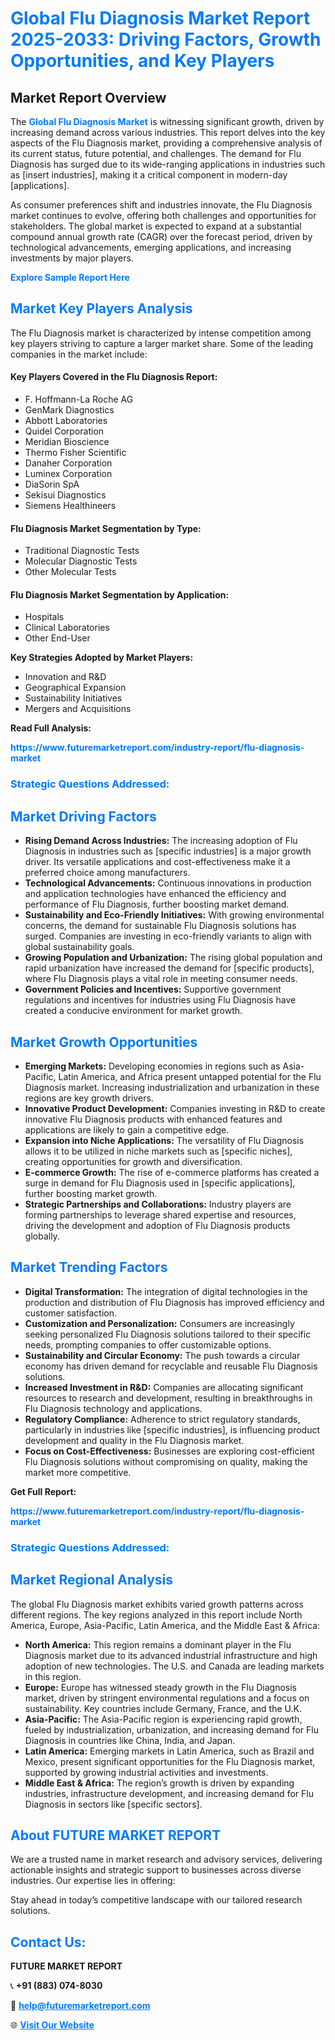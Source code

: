 <h1 style="color: #007BFF;">Global Flu Diagnosis Market Report 2025-2033: Driving Factors, Growth Opportunities, and Key Players</h1>

<section id="overview">
<h2>Market Report Overview</h2>
<p>The <a href="https://www.futuremarketreport.com/industry-report/flu-diagnosis-market" style="color: #007BFF; text-decoration: none;"><strong>Global Flu Diagnosis Market</strong></a> is witnessing significant growth, driven by increasing demand across various industries. This report delves into the key aspects of the Flu Diagnosis market, providing a comprehensive analysis of its current status, future potential, and challenges. The demand for Flu Diagnosis has surged due to its wide-ranging applications in industries such as [insert industries], making it a critical component in modern-day [applications].</p>
<p>As consumer preferences shift and industries innovate, the Flu Diagnosis market continues to evolve, offering both challenges and opportunities for stakeholders. The global market is expected to expand at a substantial compound annual growth rate (CAGR) over the forecast period, driven by technological advancements, emerging applications, and increasing investments by major players.</p>
</section>

<section id="overview">
<p><a href="https://www.futuremarketreport.com/request-sample/reportId=78214" style="color: #007BFF; text-decoration: none;"><strong>Explore Sample Report Here</strong></a></p>
</section>

<section id="key-players">
<h2 style="color: #007BFF;">Market Key Players Analysis</h2>
<p>The Flu Diagnosis market is characterized by intense competition among key players striving to capture a larger market share. Some of the leading companies in the market include:</p>
<h4>Key Players Covered in the Flu Diagnosis Report:</h4>
<ul><li>F. Hoffmann-La Roche AG</li><li>GenMark Diagnostics</li><li>Abbott Laboratories</li><li>Quidel Corporation</li><li>Meridian Bioscience</li><li>Thermo Fisher Scientific</li><li>Danaher Corporation</li><li>Luminex Corporation</li><li>DiaSorin SpA</li><li>Sekisui Diagnostics</li><li>Siemens Healthineers</li></ul>
<h4>Flu Diagnosis Market Segmentation by Type:</h4>
<ul><li>Traditional Diagnostic Tests</li><li>Molecular Diagnostic Tests</li><li>Other Molecular Tests</li></ul>

<h4>Flu Diagnosis Market Segmentation by Application:</h4>
<ul><li>Hospitals</li><li>Clinical Laboratories</li><li>Other End-User</li></ul>
<p><strong>Key Strategies Adopted by Market Players:</strong></p>
<ul>
<li>Innovation and R&D</li>
<li>Geographical Expansion</li>
<li>Sustainability Initiatives</li>
<li>Mergers and Acquisitions</li>
</ul>
</section>

<section>
<p><strong>Read Full Analysis: </strong></p><a href="https://www.futuremarketreport.com/industry-report/flu-diagnosis-market" style="color: #007BFF; text-decoration: none;"><strong>https://www.futuremarketreport.com/industry-report/flu-diagnosis-market</strong></a>
<h3 style="color: #007BFF;">Strategic Questions Addressed:</h3>
</section>

<section id="driving-factors">
<h2 style="color: #007BFF;">Market Driving Factors</h2>
<ul>
<li><strong>Rising Demand Across Industries:</strong> The increasing adoption of Flu Diagnosis in industries such as [specific industries] is a major growth driver. Its versatile applications and cost-effectiveness make it a preferred choice among manufacturers.</li>
<li><strong>Technological Advancements:</strong> Continuous innovations in production and application technologies have enhanced the efficiency and performance of Flu Diagnosis, further boosting market demand.</li>
<li><strong>Sustainability and Eco-Friendly Initiatives:</strong> With growing environmental concerns, the demand for sustainable Flu Diagnosis solutions has surged. Companies are investing in eco-friendly variants to align with global sustainability goals.</li>
<li><strong>Growing Population and Urbanization:</strong> The rising global population and rapid urbanization have increased the demand for [specific products], where Flu Diagnosis plays a vital role in meeting consumer needs.</li>
<li><strong>Government Policies and Incentives:</strong> Supportive government regulations and incentives for industries using Flu Diagnosis have created a conducive environment for market growth.</li>
</ul>
</section>

<section id="growth-opportunities">
<h2 style="color: #007BFF;">Market Growth Opportunities</h2>
<ul>
<li><strong>Emerging Markets:</strong> Developing economies in regions such as Asia-Pacific, Latin America, and Africa present untapped potential for the Flu Diagnosis market. Increasing industrialization and urbanization in these regions are key growth drivers.</li>
<li><strong>Innovative Product Development:</strong> Companies investing in R&D to create innovative Flu Diagnosis products with enhanced features and applications are likely to gain a competitive edge.</li>
<li><strong>Expansion into Niche Applications:</strong> The versatility of Flu Diagnosis allows it to be utilized in niche markets such as [specific niches], creating opportunities for growth and diversification.</li>
<li><strong>E-commerce Growth:</strong> The rise of e-commerce platforms has created a surge in demand for Flu Diagnosis used in [specific applications], further boosting market growth.</li>
<li><strong>Strategic Partnerships and Collaborations:</strong> Industry players are forming partnerships to leverage shared expertise and resources, driving the development and adoption of Flu Diagnosis products globally.</li>
</ul>
</section>

<section id="trending-factors">
<h2 style="color: #007BFF;">Market Trending Factors</h2>
<ul>
<li><strong>Digital Transformation:</strong> The integration of digital technologies in the production and distribution of Flu Diagnosis has improved efficiency and customer satisfaction.</li>
<li><strong>Customization and Personalization:</strong> Consumers are increasingly seeking personalized Flu Diagnosis solutions tailored to their specific needs, prompting companies to offer customizable options.</li>
<li><strong>Sustainability and Circular Economy:</strong> The push towards a circular economy has driven demand for recyclable and reusable Flu Diagnosis solutions.</li>
<li><strong>Increased Investment in R&D:</strong> Companies are allocating significant resources to research and development, resulting in breakthroughs in Flu Diagnosis technology and applications.</li>
<li><strong>Regulatory Compliance:</strong> Adherence to strict regulatory standards, particularly in industries like [specific industries], is influencing product development and quality in the Flu Diagnosis market.</li>
<li><strong>Focus on Cost-Effectiveness:</strong> Businesses are exploring cost-efficient Flu Diagnosis solutions without compromising on quality, making the market more competitive.</li>
</ul>
</section>

<section>
<p><strong>Get Full Report: </strong></p><a href="https://www.futuremarketreport.com/industry-report/flu-diagnosis-market" style="color: #007BFF; text-decoration: none;"><strong>https://www.futuremarketreport.com/industry-report/flu-diagnosis-market</strong></a>
<h3 style="color: #007BFF;">Strategic Questions Addressed:</h3>
</section>


<section id="regional-analysis">
<h2 style="color: #007BFF;">Market Regional Analysis</h2>
<p>The global Flu Diagnosis market exhibits varied growth patterns across different regions. The key regions analyzed in this report include North America, Europe, Asia-Pacific, Latin America, and the Middle East & Africa:</p>
<ul>
<li><strong>North America:</strong> This region remains a dominant player in the Flu Diagnosis market due to its advanced industrial infrastructure and high adoption of new technologies. The U.S. and Canada are leading markets in this region.</li>
<li><strong>Europe:</strong> Europe has witnessed steady growth in the Flu Diagnosis market, driven by stringent environmental regulations and a focus on sustainability. Key countries include Germany, France, and the U.K.</li>
<li><strong>Asia-Pacific:</strong> The Asia-Pacific region is experiencing rapid growth, fueled by industrialization, urbanization, and increasing demand for Flu Diagnosis in countries like China, India, and Japan.</li>
<li><strong>Latin America:</strong> Emerging markets in Latin America, such as Brazil and Mexico, present significant opportunities for the Flu Diagnosis market, supported by growing industrial activities and investments.</li>
<li><strong>Middle East & Africa:</strong> The region’s growth is driven by expanding industries, infrastructure development, and increasing demand for Flu Diagnosis in sectors like [specific sectors].</li>
</ul>
</section>

<footer>
<h2 style="color: #007BFF;">About FUTURE MARKET REPORT</h2>
<p>We are a trusted name in market research and advisory services, delivering actionable insights and strategic support to businesses across diverse industries. Our expertise lies in offering:</p>

<p>Stay ahead in today’s competitive landscape with our tailored research solutions.</p>

<h2 style="color: #007BFF;">Contact Us:</h2>
<p><strong>FUTURE MARKET REPORT</strong></p>
<p>📞 <strong>+91 (883) 074-8030</strong></p>
<p>📧 <strong><a href="mailto:help@futuremarketreport.com" style="color: #007BFF;">help@futuremarketreport.com</a></strong></p>
<p>🌐 <strong><a href="https://www.futuremarketreport.com/" style="color: #007BFF;">Visit Our Website</a></strong></p>
</footer>